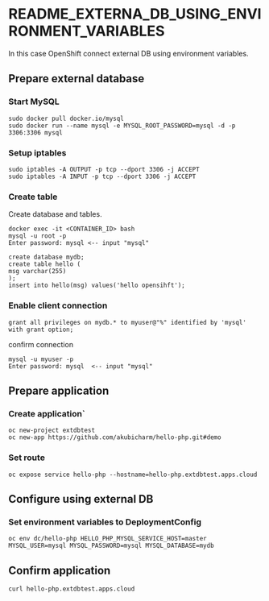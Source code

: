 # README_EXTERNA_DB_USING_ENVIRONMENT_VARIABLES

In this case OpenShift connect external DB using environment variables.

## Prepare external database

### Start MySQL
```
sudo docker pull docker.io/mysql
sudo docker run --name mysql -e MYSQL_ROOT_PASSWORD=mysql -d -p 3306:3306 mysql
```

### Setup iptables
```
sudo iptables -A OUTPUT -p tcp --dport 3306 -j ACCEPT
sudo iptables -A INPUT -p tcp --dport 3306 -j ACCEPT
```

### Create table
Create database and tables.
```
docker exec -it <CONTAINER_ID> bash
mysql -u root -p
Enter password: mysql <-- input "mysql"

create database mydb;
create table hello (
msg varchar(255)
);
insert into hello(msg) values('hello opensihft');
```

### Enable client connection
```
grant all privileges on mydb.* to myuser@"%" identified by 'mysql' with grant option;
```

confirm connection
```
mysql -u myuser -p
Enter password: mysql  <-- input "mysql"
```

## Prepare application

### Create application`
```
oc new-project extdbtest
oc new-app https://github.com/akubicharm/hello-php.git#demo
```

### Set route
```
oc expose service hello-php --hostname=hello-php.extdbtest.apps.cloud
```

## Configure using external DB
### Set environment variables to DeploymentConfig
```
oc env dc/hello-php HELLO_PHP_MYSQL_SERVICE_HOST=master MYSQL_USER=mysql MYSQL_PASSWORD=mysql MYSQL_DATABASE=mydb
```

## Confirm application
```
curl hello-php.extdbtest.apps.cloud 
```
